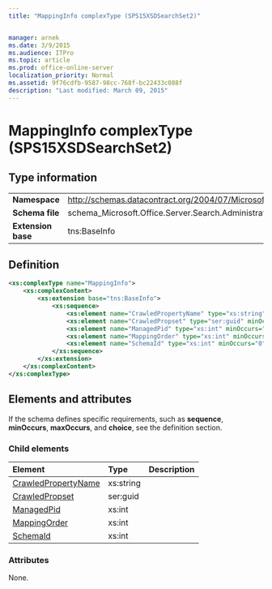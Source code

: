 ```yaml
---
title: "MappingInfo complexType (SPS15XSDSearchSet2)"


manager: arnek
ms.date: 3/9/2015
ms.audience: ITPro
ms.topic: article
ms.prod: office-online-server
localization_priority: Normal
ms.assetid: 9f76cdfb-9587-98cc-768f-bc22433c088f
description: "Last modified: March 09, 2015"
---
```


# MappingInfo complexType (SPS15XSDSearchSet2)

 
  
## Type information

|||
|:-----|:-----|
|**Namespace** <br/> |http://schemas.datacontract.org/2004/07/Microsoft.Office.Server.Search.Administration  <br/> |
|**Schema file** <br/> |schema_Microsoft.Office.Server.Search.Administration.xsd  <br/> |
|**Extension base** <br/> |tns:BaseInfo  <br/> |
   
## Definition

```XML
<xs:complexType name="MappingInfo">
    <xs:complexContent>
        <xs:extension base="tns:BaseInfo">
            <xs:sequence>
                <xs:element name="CrawledPropertyName" type="xs:string" minOccurs="0"></xs:element>
                <xs:element name="CrawledPropset" type="ser:guid" minOccurs="0"></xs:element>
                <xs:element name="ManagedPid" type="xs:int" minOccurs="0"></xs:element>
                <xs:element name="MappingOrder" type="xs:int" minOccurs="0"></xs:element>
                <xs:element name="SchemaId" type="xs:int" minOccurs="0"></xs:element>
            </xs:sequence>
        </xs:extension>
    </xs:complexContent>
</xs:complexType>

```

## Elements and attributes

If the schema defines specific requirements, such as **sequence**, **minOccurs**, **maxOccurs**, and **choice**, see the definition section. 
  
### Child elements

|**Element**|**Type**|**Description**|
|:-----|:-----|:-----|
|[CrawledPropertyName](crawledpropertyname-element-mappinginfo-complextypesps15xsdsearchset2.md) <br/> |xs:string  <br/> ||
|[CrawledPropset](crawledpropset-element-mappinginfo-complextypesps15xsdsearchset2.md) <br/> |ser:guid  <br/> ||
|[ManagedPid](managedpid-element-mappinginfo-complextypesps15xsdsearchset2.md) <br/> |xs:int  <br/> ||
|[MappingOrder](mappingorder-element-mappinginfo-complextypesps15xsdsearchset2.md) <br/> |xs:int  <br/> ||
|[SchemaId](schemaid-element-mappinginfo-complextypesps15xsdsearchset2.md) <br/> |xs:int  <br/> ||
   
### Attributes

None.
  

